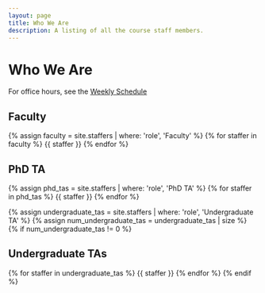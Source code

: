 ```yaml
---
layout: page
title: Who We Are
description: A listing of all the course staff members.
---
```


# Who We Are

For office hours, see the [Weekly Schedule](../schedule)

## Faculty

{% assign faculty = site.staffers | where: 'role', 'Faculty' %}
{% for staffer in faculty %}
{{ staffer }}
{% endfor %}

## PhD TA

{% assign phd_tas = site.staffers | where: 'role', 'PhD TA' %}
{% for staffer in phd_tas %}
{{ staffer }}
{% endfor %}

{% assign undergraduate_tas = site.staffers | where: 'role', 'Undergraduate TA' %}
{% assign num_undergraduate_tas = undergraduate_tas | size %}
{% if num_undergraduate_tas != 0 %}
## Undergraduate TAs

{% for staffer in undergraduate_tas %}
{{ staffer }}
{% endfor %}
{% endif %}
